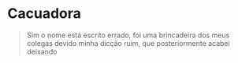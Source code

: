# Cacuadora

> Sim o nome está escrito errado, foi uma brincadeira dos meus colegas devido minha dicção ruim, que posteriormente acabei deixando 
